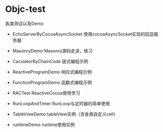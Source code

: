 # Objc-test
各类测试以及Demo

- EchoServerByCocoaAsyncSocket
使用cocoaAsyncSocket实现的回显服务器

- MasonryDemo
Masonry源码走读，练习

- CaculatorByChainCode
链式编程示例

- ReactiveProgramDemo
响应式编程示例

- FunctionProgramDemo
函数式编程示例

- RACTest 
ReactiveCocoa使用学习

- RunLoopAndTimer
RunLoop与定时器的简单使用

- TableViewDemo
tableView实例（含各类自定义cell）

- runtimeDemo
runtime使用实例
